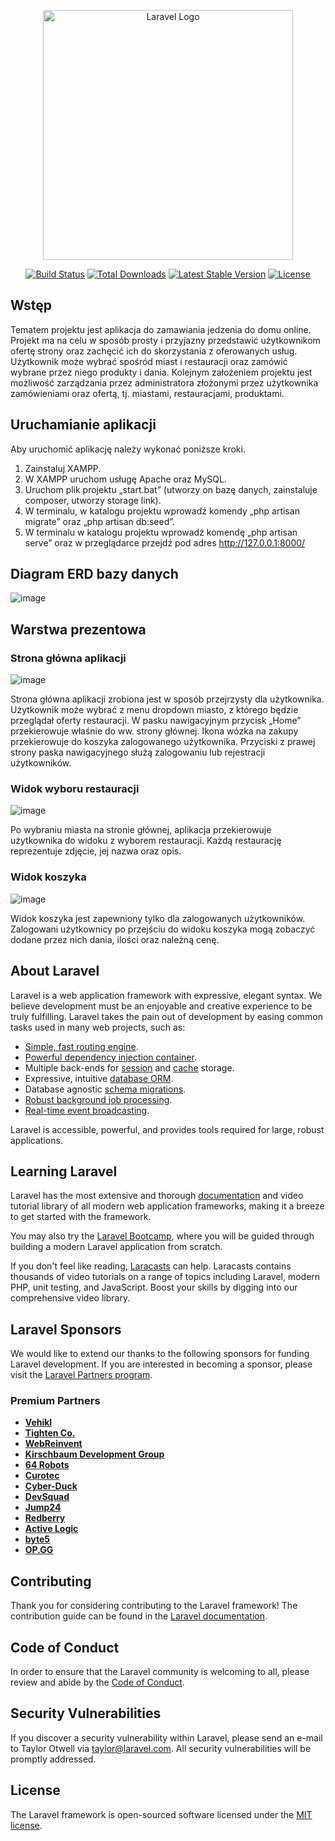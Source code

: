 <p align="center"><a href="https://laravel.com" target="_blank"><img src="https://raw.githubusercontent.com/laravel/art/master/logo-lockup/5%20SVG/2%20CMYK/1%20Full%20Color/laravel-logolockup-cmyk-red.svg" width="400" alt="Laravel Logo"></a></p>

<p align="center">
<a href="https://github.com/laravel/framework/actions"><img src="https://github.com/laravel/framework/workflows/tests/badge.svg" alt="Build Status"></a>
<a href="https://packagist.org/packages/laravel/framework"><img src="https://img.shields.io/packagist/dt/laravel/framework" alt="Total Downloads"></a>
<a href="https://packagist.org/packages/laravel/framework"><img src="https://img.shields.io/packagist/v/laravel/framework" alt="Latest Stable Version"></a>
<a href="https://packagist.org/packages/laravel/framework"><img src="https://img.shields.io/packagist/l/laravel/framework" alt="License"></a>
</p>

## Wstęp

Tematem projektu jest aplikacja do zamawiania jedzenia do domu online. Projekt ma na celu w sposób prosty i przyjazny przedstawić użytkownikom ofertę strony oraz zachęcić ich do skorzystania z oferowanych usług. Użytkownik może wybrać spośród miast i restauracji oraz zamówić wybrane przez niego produkty i dania. Kolejnym założeniem projektu jest możliwość zarządzania przez administratora złożonymi przez użytkownika zamówieniami oraz ofertą, tj. miastami, restauracjami, produktami.

## Uruchamianie aplikacji

Aby uruchomić aplikację należy wykonać poniższe kroki.

1. Zainstaluj XAMPP.
2. W XAMPP uruchom usługę Apache oraz MySQL.
3. Uruchom plik projektu „start.bat” (utworzy on bazę danych, zainstaluje composer, utworzy storage link).
4. W terminalu, w katalogu projektu wprowadź komendy „php artisan migrate” oraz „php artisan db:seed”.
5. W terminalu w katalogu projektu wprowadź komendę „php artisan serve” oraz w przeglądarce przejdź pod adres http://127.0.0.1:8000/

## Diagram ERD bazy danych
![image](https://github.com/user-attachments/assets/20aa1cd3-9d80-4ab8-bfa4-8e22aebeab6f)

## Warstwa prezentowa
### Strona główna aplikacji
![image](https://github.com/user-attachments/assets/35874245-0337-477b-af56-6e6264abf36a)

Strona główna aplikacji zrobiona jest w sposób przejrzysty dla użytkownika. Użytkownik może wybrać z menu dropdown miasto, z którego będzie przeglądał oferty restauracji.
W pasku nawigacyjnym przycisk „Home” przekierowuje właśnie do ww. strony głównej. Ikona wózka na zakupy przekierowuje do koszyka zalogowanego użytkownika.
Przyciski z prawej strony paska nawigacyjnego służą zalogowaniu lub rejestracji użytkowników.

### Widok wyboru restauracji
![image](https://github.com/user-attachments/assets/0c2839d2-e7b6-462c-bc18-78f3a175f523)

Po wybraniu miasta na stronie głównej, aplikacja przekierowuje użytkownika do widoku z wyborem restauracji. Każdą restaurację reprezentuje zdjęcie, jej nazwa oraz opis.

### Widok koszyka

![image](https://github.com/user-attachments/assets/3ec17bd5-e79b-4af9-8d00-1d30e7ba5ff6)

Widok koszyka jest zapewniony tylko dla zalogowanych użytkowników. Zalogowani użytkownicy po przejściu do widoku koszyka mogą zobaczyć dodane przez nich dania, ilości oraz należną cenę.


## About Laravel

Laravel is a web application framework with expressive, elegant syntax. We believe development must be an enjoyable and creative experience to be truly fulfilling. Laravel takes the pain out of development by easing common tasks used in many web projects, such as:

-   [Simple, fast routing engine](https://laravel.com/docs/routing).
-   [Powerful dependency injection container](https://laravel.com/docs/container).
-   Multiple back-ends for [session](https://laravel.com/docs/session) and [cache](https://laravel.com/docs/cache) storage.
-   Expressive, intuitive [database ORM](https://laravel.com/docs/eloquent).
-   Database agnostic [schema migrations](https://laravel.com/docs/migrations).
-   [Robust background job processing](https://laravel.com/docs/queues).
-   [Real-time event broadcasting](https://laravel.com/docs/broadcasting).

Laravel is accessible, powerful, and provides tools required for large, robust applications.

## Learning Laravel

Laravel has the most extensive and thorough [documentation](https://laravel.com/docs) and video tutorial library of all modern web application frameworks, making it a breeze to get started with the framework.

You may also try the [Laravel Bootcamp](https://bootcamp.laravel.com), where you will be guided through building a modern Laravel application from scratch.

If you don't feel like reading, [Laracasts](https://laracasts.com) can help. Laracasts contains thousands of video tutorials on a range of topics including Laravel, modern PHP, unit testing, and JavaScript. Boost your skills by digging into our comprehensive video library.

## Laravel Sponsors

We would like to extend our thanks to the following sponsors for funding Laravel development. If you are interested in becoming a sponsor, please visit the [Laravel Partners program](https://partners.laravel.com).

### Premium Partners

-   **[Vehikl](https://vehikl.com/)**
-   **[Tighten Co.](https://tighten.co)**
-   **[WebReinvent](https://webreinvent.com/)**
-   **[Kirschbaum Development Group](https://kirschbaumdevelopment.com)**
-   **[64 Robots](https://64robots.com)**
-   **[Curotec](https://www.curotec.com/services/technologies/laravel/)**
-   **[Cyber-Duck](https://cyber-duck.co.uk)**
-   **[DevSquad](https://devsquad.com/hire-laravel-developers)**
-   **[Jump24](https://jump24.co.uk)**
-   **[Redberry](https://redberry.international/laravel/)**
-   **[Active Logic](https://activelogic.com)**
-   **[byte5](https://byte5.de)**
-   **[OP.GG](https://op.gg)**

## Contributing

Thank you for considering contributing to the Laravel framework! The contribution guide can be found in the [Laravel documentation](https://laravel.com/docs/contributions).

## Code of Conduct

In order to ensure that the Laravel community is welcoming to all, please review and abide by the [Code of Conduct](https://laravel.com/docs/contributions#code-of-conduct).

## Security Vulnerabilities

If you discover a security vulnerability within Laravel, please send an e-mail to Taylor Otwell via [taylor@laravel.com](mailto:taylor@laravel.com). All security vulnerabilities will be promptly addressed.

## License

The Laravel framework is open-sourced software licensed under the [MIT license](https://opensource.org/licenses/MIT).
